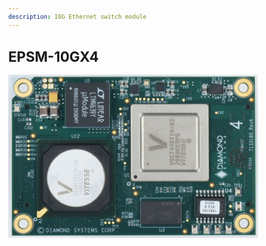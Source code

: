 ```yaml
---
description: 10G Ethernet switch module
---
```


# EPSM-10GX4

![](../../.gitbook/assets/image%20%28220%29.png)

